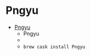 # Pngyu
- [Pngyu](https://nukesaq88.github.io/Pngyu/)
  -   Pngyu
  - 
  - `brew cask install Pngyu`
